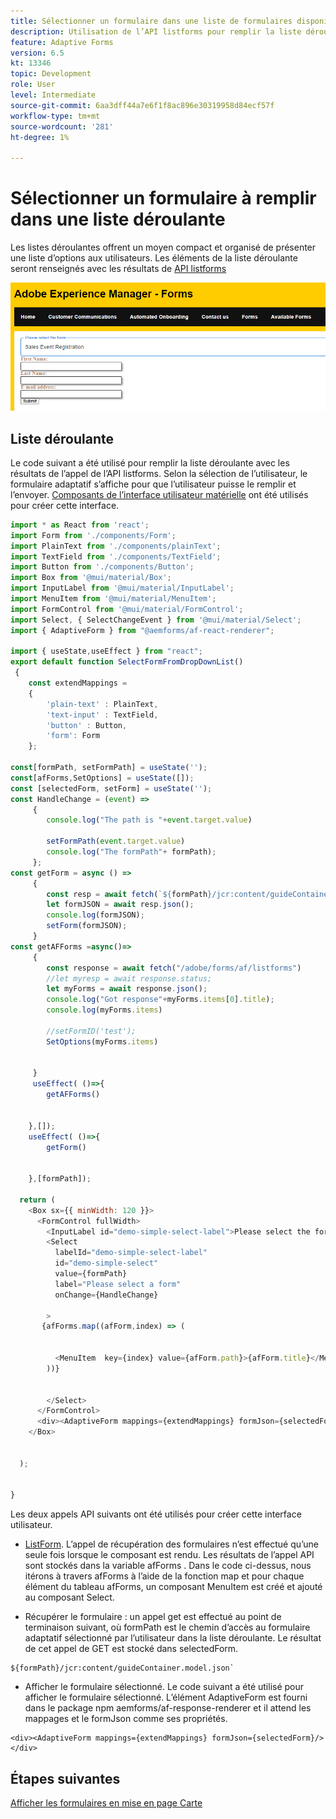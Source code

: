 ```yaml
---
title: Sélectionner un formulaire dans une liste de formulaires disponibles
description: Utilisation de l’API listforms pour remplir la liste déroulante
feature: Adaptive Forms
version: 6.5
kt: 13346
topic: Development
role: User
level: Intermediate
source-git-commit: 6aa3dff44a7e6f1f8ac896e30319958d84ecf57f
workflow-type: tm+mt
source-wordcount: '281'
ht-degree: 1%

---
```



# Sélectionner un formulaire à remplir dans une liste déroulante

Les listes déroulantes offrent un moyen compact et organisé de présenter une liste d’options aux utilisateurs. Les éléments de la liste déroulante seront renseignés avec les résultats de [API listforms](https://opensource.adobe.com/aem-forms-af-runtime/api/#tag/List-Forms/operation/listForms)

![carte-view](./assets/forms-drop-down.png)

## Liste déroulante

Le code suivant a été utilisé pour remplir la liste déroulante avec les résultats de l’appel de l’API listforms. Selon la sélection de l’utilisateur, le formulaire adaptatif s’affiche pour que l’utilisateur puisse le remplir et l’envoyer. [Composants de l’interface utilisateur matérielle](https://mui.com/) ont été utilisés pour créer cette interface.

```javascript
import * as React from 'react';
import Form from './components/Form';
import PlainText from './components/plainText';
import TextField from './components/TextField';
import Button from './components/Button';
import Box from '@mui/material/Box';
import InputLabel from '@mui/material/InputLabel';
import MenuItem from '@mui/material/MenuItem';
import FormControl from '@mui/material/FormControl';
import Select, { SelectChangeEvent } from '@mui/material/Select';
import { AdaptiveForm } from "@aemforms/af-react-renderer";

import { useState,useEffect } from "react";
export default function SelectFormFromDropDownList()
 {
    const extendMappings =
    {
        'plain-text' : PlainText,
        'text-input' : TextField,
        'button' : Button,
        'form': Form
    };

const[formPath, setFormPath] = useState('');
const[afForms,SetOptions] = useState([]);
const [selectedForm, setForm] = useState('');
const HandleChange = (event) =>
     {
        console.log("The path is "+event.target.value) 
    
        setFormPath(event.target.value)
        console.log("The formPath"+ formPath);
     };
const getForm = async () =>
     {
        const resp = await fetch(`${formPath}/jcr:content/guideContainer.model.json`);
        let formJSON = await resp.json();
        console.log(formJSON);
        setForm(formJSON);
     }
const getAFForms =async()=>
     {
        const response = await fetch("/adobe/forms/af/listforms")
        //let myresp = await response.status;
        let myForms = await response.json();
        console.log("Got response"+myForms.items[0].title);
        console.log(myForms.items)
        
        //setFormID('test');
        SetOptions(myForms.items)

        
     }
     useEffect( ()=>{
        getAFForms()
        

    },[]);
    useEffect( ()=>{
        getForm()
        

    },[formPath]);

  return (
    <Box sx={{ minWidth: 120 }}>
      <FormControl fullWidth>
        <InputLabel id="demo-simple-select-label">Please select the form</InputLabel>
        <Select
          labelId="demo-simple-select-label"
          id="demo-simple-select"
          value={formPath}
          label="Please select a form"
          onChange={HandleChange}
          
        >
       {afForms.map((afForm,index) => (
    
        
          <MenuItem  key={index} value={afForm.path}>{afForm.title}</MenuItem>
        ))}
        
       
        </Select>
      </FormControl>
      <div><AdaptiveForm mappings={extendMappings} formJson={selectedForm}/></div>
    </Box>
    

  );
  

}
```

Les deux appels API suivants ont été utilisés pour créer cette interface utilisateur.

* [ListForm](https://opensource.adobe.com/aem-forms-af-runtime/api/#tag/List-Forms/operation/listForms). L’appel de récupération des formulaires n’est effectué qu’une seule fois lorsque le composant est rendu. Les résultats de l’appel API sont stockés dans la variable afForms .
Dans le code ci-dessus, nous itérons à travers afForms à l’aide de la fonction map et pour chaque élément du tableau afForms, un composant MenuItem est créé et ajouté au composant Select.

* Récupérer le formulaire : un appel get est effectué au point de terminaison suivant, où formPath est le chemin d’accès au formulaire adaptatif sélectionné par l’utilisateur dans la liste déroulante. Le résultat de cet appel de GET est stocké dans selectedForm.

```
${formPath}/jcr:content/guideContainer.model.json`
```

* Afficher le formulaire sélectionné. Le code suivant a été utilisé pour afficher le formulaire sélectionné. L’élément AdaptiveForm est fourni dans le package npm aemforms/af-response-renderer et il attend les mappages et le formJson comme ses propriétés.

```
<div><AdaptiveForm mappings={extendMappings} formJson={selectedForm}/></div>
```

## Étapes suivantes

[Afficher les formulaires en mise en page Carte](./display-forms-card-view.md)



